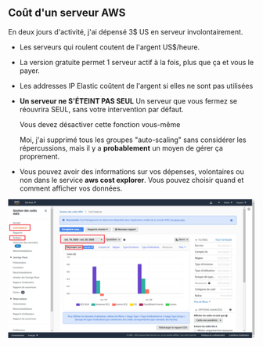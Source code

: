 ## Coût d'un serveur AWS
En deux jours d'activité, j'ai dépensé 3$ US en serveur involontairement.

* Les serveurs qui roulent coutent de l'argent US$/heure.
* La version gratuite permet 1 serveur actif à la fois, plus que ça et vous le payer.
* Les addresses IP Elastic coûtent de l'argent si elles ne sont pas utilisées
* **Un serveur ne S'ÉTEINT PAS SEUL**
    Un serveur que vous fermez se réouvrira SEUL, sans votre intervention par défaut.
    
    Vous devez désactiver cette fonction vous-même
    
    Moi, j'ai supprimé tous les groupes "auto-scaling" sans considérer les répercussions, mais il y a **probablement** un moyen de gérer ça proprement.
* Vous pouvez avoir des informations sur vos dépenses, volontaires ou non dans le service **aws cost explorer**.
Vous pouvez choisir quand et comment afficher vos données.
<img src="https://github.com/hydraslahir/aws/blob/main/Théorie/images/i1.png">
